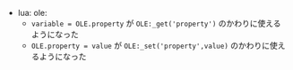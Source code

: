 * lua: ole:
    * `variable = OLE.property` が `OLE:_get('property')` のかわりに使えるようになった
    * `OLE.property = value` が `OLE:_set('property',value)` のかわりに使えるようになった
